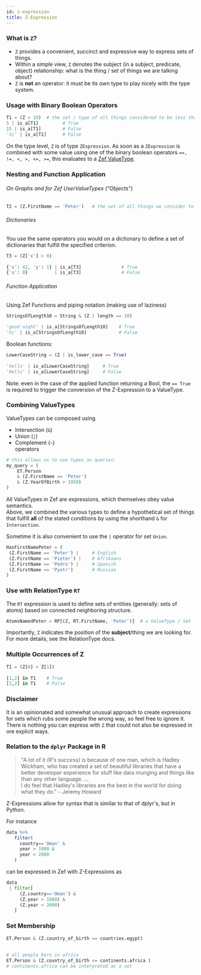 ```yaml
---
id: z-expression
title: Z-Expression
---
```


  
### What is `Z`?  
- `Z` provides a convenient, succinct and expressive way to express sets of things.   
- Within a simple view, `Z` denotes the subject (in a subject, predicate, object) relationship: what is the thing / set of things we are talking about?  
- `Z` is **not** an operator: it must be its own type to play nicely with the type system.  
  
  
### Usage with Binary Boolean Operators  
```python  
T1 = (Z < 10)  # the set / type of all things considered to be less than 10.  
5 | is_a[T1]         # True  
15 | is_a[T1]        # False  
'hi' | is_a[T1]      # False  
```  
  
On the type level, `Z` is of type `ZExpression`. As soon as a `ZExpression` is combined with some value using one of the binary boolean operators `==, !=, <, >, <=, >=`, this evaluates to a [Zef ValueType](zef-value-types).  
  
  
  
### Nesting and Function Application  
###### On Graphs and for Zef UserValueTypes ("Objects")  
```python  
T2 = (Z.FirstName == 'Peter')   # the set of all things we consider to have a first name to be `Peter`. The dot-notation applies to Zef Objects and to a ZefRef on a graph.  
```  
  
###### Dictionaries  
You use the same operators you would on a dictionary to define a set of dictionaries that fulfill the specified criterion.  
```python  
T3 = (Z['x'] > 0)  
  
{'x': 42, 'y': 1} | is_a[T3]               # True  
{'x': 0}          | is_a[T3]               # False  
```  
  
###### Function Application  
Using Zef Functions and piping notation (making use of laziness)  
```python  
StringsOfLength10 = String & (Z | length == 10)  
  
'good night' | is_a[StringsOfLength10]    # True  
'hi' | is_a[StringsOfLength10]            # False  
```  
  
  
Boolean functions:  
```python  
LowerCaseString = (Z | is_lower_case == True)  
  
'hello' | is_a[LowerCaseString]     # True  
'Hello' | is_a[LowerCaseString]     # False  
```  
Note: even in the case of the applied function returning a Bool, the `== True` is required to trigger the conversion of the Z-Expression to a ValueType.  
  
  
  
### Combining ValueTypes  
ValueTypes can be composed using  
- Intersection (`&`)  
- Union (`|`)  
- Complement (`~`)  
operators  
```python  
# this allows us to use types as queries:  
my_query = (  
    ET.Person   
    & (Z.FirstName == 'Peter')  
    & (Z.YearOfBirth > 1950)  
)  
```  
All ValueTypes in Zef are expressions, which themselves obey value semantics.  
Above, we combined the various types to define a hypothetical set of things that fulfill **all** of the stated conditions by using the shorthand `&` for `Intersection`.  
  
Sometime it is also convenient to use the `|` operator for set `Union`.  
```python  
HasFirstNamePeter = (  
 (Z.FirstName == 'Peter') |     # English  
 (Z.FirstName == 'Pieter') |    # Afrikaans  
 (Z.FirstName == 'Pedro') |     # Spanish  
 (Z.FirstName == 'Pyotr')       # Russian  
)  
```  
  
  
  
### Use with RelationType `RT`  
The `RT` expression is used to define sets of entities (generally: sets of atoms) based on connected neighboring structure.  
```python  
AtomsNamedPeter = RP[(Z, RT.FirstName, 'Peter')]  # a ValueType / Set  
```  
Importantly, `Z` indicates the position of the **subject**/thing we are looking for.  
For more details, see the RelationType docs.  
  
  
### Multiple Occurrences of Z  
```python  
T1 = (Z[0] < Z[1])  
  
[1,2] in T1    # True  
[3,2] in T1    # False  
```  
  
  
### Disclaimer  
It is an opinionated and somewhat unusual approach to create expressions for sets which rubs some people the wrong way, so feel free to ignore it. There is nothing you can express with `Z` that could not also be expressed in  ore explicit ways.  
  
  
  
### Relation to the `dplyr` Package in R  
> "A lot of it *(R's success)* is because of one man, which is Hadley Wickham, who has created a set of beautiful libraries that have a better developer experience for stuff like data munging and things like than any other language. ...   
> I do feel that Hadley's libraries are the best in the world for doing what they do."   -   Jeremy Howard  
  
Z-Expressions allow for syntax that is similar to that of dplyr's, but in Python.  
  
For instance  
```R  
data %>%  
   filter(  
     country=='Oman' &  
     year > 1980 &  
     year < 2000  
   )  
```  
  
can be expressed in Zef with Z-Expressions as  
```python  
data  
 | filter[  
     (Z.country=='Oman') &  
     (Z.year > 1980) &  
     (Z.year < 2000)  
   ]  
```  
  
  
  
### Set Membership  
```python  
ET.Person & (Z.country_of_birth == countries.egypt)  
  
  
# all people born in africa  
ET.Person & (Z.country_of_birth <= continents.africa )  
# continents.africa can be interpreted as a set  
  
```  
  
  
